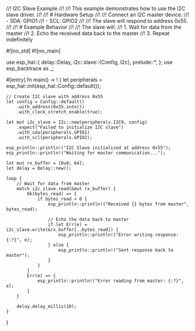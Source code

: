 //! I2C Slave Example
//!
//! This example demonstrates how to use the I2C slave driver.
//! 
//! # Hardware Setup
//! 
//! Connect an I2C master device:
//! - SDA: GPIO1
//! - SCL: GPIO2
//! 
//! The slave will respond to address 0x55.
//!
//! # Example Behavior
//!
//! The slave will:
//! 1. Wait for data from the master
//! 2. Echo the received data back to the master
//! 3. Repeat indefinitely

#![no_std]
#![no_main]

use esp_hal::{
    delay::Delay,
    i2c::slave::{Config, I2c},
    prelude::*,
};
use esp_backtrace as _;

#[entry]
fn main() -> ! {
    let peripherals = esp_hal::init(esp_hal::Config::default());

    // Create I2C slave with address 0x55
    let config = Config::default()
        .with_address(0x55.into())
        .with_clock_stretch_enable(true);

    let mut i2c_slave = I2c::new(peripherals.I2C0, config)
        .expect("Failed to initialize I2C slave")
        .with_sda(peripherals.GPIO1)
        .with_scl(peripherals.GPIO2);

    esp_println::println!("I2C Slave initialized at address 0x55");
    esp_println::println!("Waiting for master communication...");

    let mut rx_buffer = [0u8; 64];
    let delay = Delay::new();

    loop {
        // Wait for data from master
        match i2c_slave.read(&mut rx_buffer) {
            Ok(bytes_read) => {
                if bytes_read > 0 {
                    esp_println::println!("Received {} bytes from master", bytes_read);
                    
                    // Echo the data back to master
                    if let Err(e) = i2c_slave.write(&rx_buffer[..bytes_read]) {
                        esp_println::println!("Error writing response: {:?}", e);
                    } else {
                        esp_println::println!("Sent response back to master");
                    }
                }
            }
            Err(e) => {
                esp_println::println!("Error reading from master: {:?}", e);
            }
        }

        delay.delay_millis(10);
    }
}
